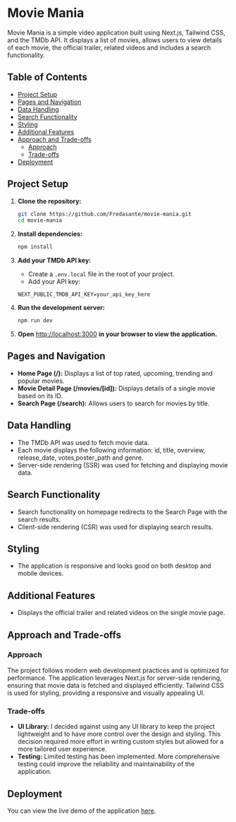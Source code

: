 # Movie Mania

Movie Mania is a simple video application built using Next.js, Tailwind CSS, and the TMDb API. It displays a list of movies, allows users to view details of each movie, the official trailer, related videos and includes a search functionality.

## Table of Contents

- [Project Setup](#project-setup)
- [Pages and Navigation](#pages-and-navigation)
- [Data Handling](#data-handling)
- [Search Functionality](#search-functionality)
- [Styling](#styling)
- [Additional Features](#additional-features)
- [Approach and Trade-offs](#approach-and-trade-offs)
  - [Approach](#approach)
  - [Trade-offs](#trade-offs)
- [Deployment](#deployment)

## Project Setup

1. **Clone the repository:**

   ```bash
   git clone https://github.com/Fredasante/movie-mania.git
   cd movie-mania
   ```

2. **Install dependencies:**

   ```bash
   npm install
   ```

3. **Add your TMDb API key:**

   - Create a `.env.local` file in the root of your project.
   - Add your API key:

   ```env
   NEXT_PUBLIC_TMDB_API_KEY=your_api_key_here
   ```

4. **Run the development server:**

   ```bash
   npm run dev
   ```

5. **Open** [http://localhost:3000](http://localhost:3000) **in your browser to view the application.**

## Pages and Navigation

- **Home Page (/):** Displays a list of top rated, upcoming, trending and popular movies.
- **Movie Detail Page (/movies/[id]):** Displays details of a single movie based on its ID.
- **Search Page (/search):** Allows users to search for movies by title.

## Data Handling

- The TMDb API was used to fetch movie data.
- Each movie displays the following information: id, title, overview, release_date, votes,poster_path and genre.
- Server-side rendering (SSR) was used for fetching and displaying movie data.

## Search Functionality

- Search functionality on homepage redirects to the Search Page with the search results.
- Client-side rendering (CSR) was used for displaying search results.

## Styling

- The application is responsive and looks good on both desktop and mobile devices.

## Additional Features

- Displays the official trailer and related videos on the single movie page.

## Approach and Trade-offs

### Approach

The project follows modern web development practices and is optimized for performance. The application leverages Next.js for server-side rendering, ensuring that movie data is fetched and displayed efficiently. Tailwind CSS is used for styling, providing a responsive and visually appealing UI.

### Trade-offs

- **UI Library:** I decided against using any UI library to keep the project lightweight and to have more control over the design and styling. This decision required more effort in writing custom styles but allowed for a more tailored user experience.
- **Testing:** Limited testing has been implemented. More comprehensive testing could improve the reliability and maintainability of the application.

## Deployment

You can view the live demo of the application [here](https://movie-mania-fawn.vercel.app).
